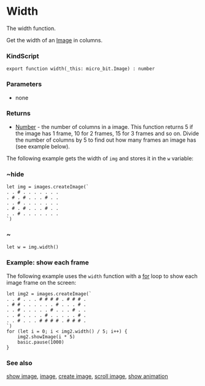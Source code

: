 # Width

The width function.

Get the width of an [Image](/reference/images/image) in columns.

### KindScript

```
export function width(_this: micro_bit.Image) : number
```

### Parameters

* none

### Returns

* [Number](/reference/types/number) - the number of columns in a image. This function returns 5 if the image has 1 frame, 10 for 2 frames, 15 for 3 frames and so on. Divide the number of columns by 5 to find out how many frames an image has (see example below).

The following example gets the width of `img` and stores it in the `w` variable:

### ~hide

```
let img = images.createImage(`
. . # . . . . . . .
. # . # . . . # . .
. . # . . . . . . .
. # . # . . . # . .
. . # . . . . . . .
`)
```

### ~

```
let w = img.width()
```

### Example: show each frame

The following example uses the `width` function with a [for](/reference/loops/for) loop to show each image frame on the screen:

```
let img2 = images.createImage(`
. . # . . . # # # # . # # # .
. # # . . . . . . # . . . # .
. . # . . . . . # . . . # . .
. . # . . . . # . . . . . # .
. . # . . . # # # # . # # # .
`)
for (let i = 0; i < img2.width() / 5; i++) {
    img2.showImage(i * 5)
    basic.pause(1000)
}
```

### See also

[show image](/reference/images/show-image), [image](/reference/image/image), [create image](/reference/images/create-image), [scroll image](/reference/images/scroll-image), [show animation](/reference/basic/show-animation)

